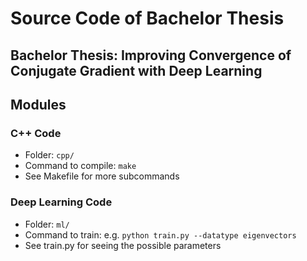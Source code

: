 # Source Code of Bachelor Thesis
## Bachelor Thesis: Improving Convergence of Conjugate Gradient with Deep Learning

## Modules

### C++ Code
- Folder: `cpp/`
- Command to compile: `make`
- See Makefile for more subcommands

### Deep Learning Code
- Folder: `ml/`
- Command to train: e.g. `python train.py --datatype eigenvectors`
- See train.py for seeing the possible parameters

